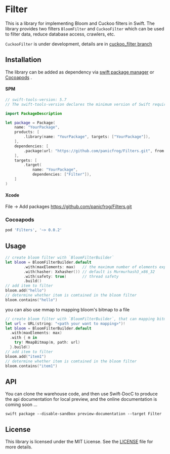 # Filter

This is a library for implementing Bloom and Cuckoo filters in Swift. The library provides two filters `BloomFilter` and `CuckooFilter` which can be used to filter data, reduce database access, crawlers, etc.

`CuckooFilter` is under development, details are in [cuckoo_filter branch](https://github.com/panicfrog/Filters/tree/cuckoo_filter)

## Installation

The library can be added as dependency via [swift package manager](https://www.swift.org/package-manager/) or [Cocoapods](https://cocoapods.org/) .

#### SPM

```swift
// swift-tools-version: 5.7
// The swift-tools-version declares the minimum version of Swift required to build this package.

import PackageDescription

let package = Package(
    name: "YourPackage",
    products: [
        .library(name: "YourPackage", targets: ["YourPackage"]),
    ],
    dependencies: [
        .package(url: "https://github.com/panicfrog/Filters.git", from: "0.0.2"),
    ],
    targets: [
        .target(
            name: "YourPackage",
            dependencies: ["Filter"]),
    ]
)
```

#### Xcode

File -> Add packages  https://github.com/panicfrog/Filters.git

### Cocoapods

```ruby
pod 'Filters', '~> 0.0.2'
```



## Usage

```swift
// create bloom filter with `BloomFilterBuilder`
let bloom = BloomFilterBuilder.default
        .with(maxElements: max)   // the maximum number of elements expected to be added
        .with(hasher: Xxhasher()) // default is Murmurhash3_x86_32
        .with(safety: true)       // thread safety
        .build()
// add item to filter
bloom.add("hello")
// determine whether item is comtained in the bloom filter
bloom.contains("hello")
```

you can also use mmap to mapping bloom's bitmap to a file

```swift
// create bloom filter with `BloomFilterBuilder`, that can mapping bitmap to file using mmap
let url = URL(string: "<path your want to mapping>")!
let bloom = BloomFilterBuilder.default
  .with(maxElements: max)
  .with { m in
    try! MmapBitmap(m, path: url)
  }.build()
// add item to filter
bloom.add("item1")
// determine whether item is comtained in the bloom filter
bloom.contains("item1")
```

## API

You can clone the warehouse code, and then use Swift-DocC to produce the api documentation for local preview, and the online documentation is coming soon ...

```shell
swift package --disable-sandbox preview-documentation --target Filter
```

## License

This library is licensed under the MIT License. See the [LICENSE](./LICENSE) file for more details.
